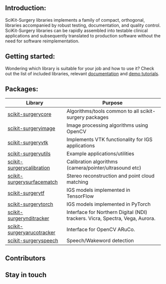 
<!--
## What is SciKit-Surgery libraries:
-->

## Introduction:

SciKit-Surgery libraries implements a family of compact, orthogonal, libraries accompanied by robust testing, documentation, and quality control. SciKit-Surgery libraries can be rapidly assembled into testable clinical applications and subsequently translated to production software without the need for software reimplementation.

## Getting started:

Wondering which library is suitable for your job and how to use it? Check out the list of included libraries, relevant [documentation](https://scikit-surgery.readthedocs.io/en/latest/) and [demo tutorials](https://scikit-surgery.readthedocs.io/en/latest/#tutorials).


## Packages:

| Library                                                                         | Purpose                                                                      |
|---------------------------------------------------------------------------------|------------------------------------------------------------------------------|
| [scikit-surgerycore](https://github.com/UCL/scikit-surgerycore)                 | Algorithms/tools common to all scikit-surgery packages                       |
| [scikit-surgeryimage](https://github.com/UCL/scikit-surgeryimage)               | Image processing algorithms using OpenCV                                     |
| [scikit-surgeryvtk](https://github.com/UCL/scikit-surgeryvtk)                   | Implements VTK functionality for IGS applications                            |
| [scikit-surgeryutils](https://github.com/UCL/scikit-surgeryutils)               | Example applications/utilities                                               |
| [scikit-surgerycalibration](https://github.com/UCL/scikit-surgerycalibration)   | Calibration algorithms (camera/pointer/ultrasound etc)                       |
| [scikit-surgerysurfacematch](https://github.com/UCL/scikit-surgerysurfacematch) | Stereo reconstruction and point cloud matching                               |
| [scikit-surgerytf](https://github.com/UCL/scikit-surgerytf)                     | IGS models implemented in TensorFlow                                         |
| [scikit-surgerytorch](https://github.com/UCL/scikit-surgerytorch)               | IGS models implemented in PyTorch                                            |
| [scikit-surgerynditracker](https://github.com/UCL/scikit-surgerynditracker)     | Interface for Northern Digital (NDI) trackers. Vicra, Spectra, Vega, Aurora. |
| [scikit-surgeryarucotracker](https://github.com/UCL/scikit-surgeryarucotracker) | Interface for OpenCV ARuCo.                                                  |
| [scikit-surgeryspeech](https://github.com/UCL/scikit-surgeryspeech)             | Speech/Wakeword detection                                                    |


## Contributors


## Stay in touch



<!--
You can use the [editor on GitHub](https://github.com/mianasbat/ghpages/edit/main/README.md) to maintain and preview the content for your website in Markdown files.

Whenever you commit to this repository, GitHub Pages will run [Jekyll](https://jekyllrb.com/) to rebuild the pages in your site, from the content in your Markdown files.

### Markdown

Markdown is a lightweight and easy-to-use syntax for styling your writing. It includes conventions for

```markdown
Syntax highlighted code block

# Header 1
## Header 2
### Header 3

- Bulleted
- List

1. Numbered
2. List

**Bold** and _Italic_ and `Code` text

[Link](url) and ![Image](src)
```

For more details see [GitHub Flavored Markdown](https://guides.github.com/features/mastering-markdown/).

### Jekyll Themes

Your Pages site will use the layout and styles from the Jekyll theme you have selected in your [repository settings](https://github.com/mianasbat/ghpages/settings). The name of this theme is saved in the Jekyll `_config.yml` configuration file.

### Support or Contact

Having trouble with Pages? Check out our [documentation](https://docs.github.com/categories/github-pages-basics/) or [contact support](https://github.com/contact) and we’ll help you sort it out.

-->
